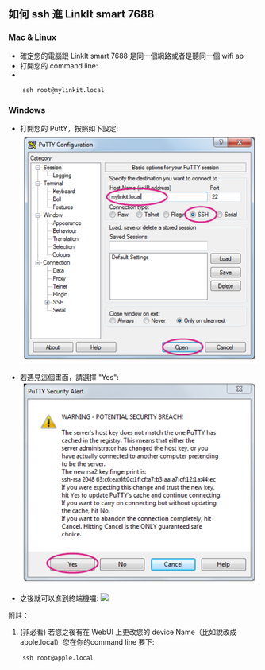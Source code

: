 ## 如何 ssh 進 LinkIt smart 7688


### Mac & Linux

* 確定您的電腦跟 LinkIt smart 7688 是同一個網路或者是聽同一個 wifi ap
* 打開您的 command line:
* 
```
    ssh root@mylinkit.local
```

### Windows

* 打開您的 PuttY，按照如下設定:
![](putty1.png)

* 若遇見這個畫面，請選擇 "Yes":
![](putty2.png)

* 之後就可以進到終端機囉:
![](https://iamblue.gitbooks.io/linkit-smart-nodejs/content/content/zh-TW/intro/putty3.png)


附註：

1. (非必看) 若您之後有在 WebUI 上更改您的 device Name（比如說改成apple.local）您在你的command line 要下:

```
    ssh root@apple.local
```
